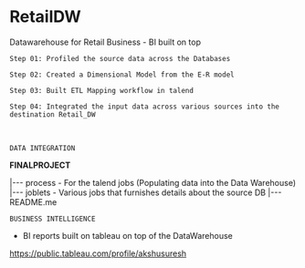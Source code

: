 # RetailDW
Datawarehouse for Retail Business - BI built on top
```
Step 01: Profiled the source data across the Databases 

Step 02: Created a Dimensional Model from the E-R model 

Step 03: Built ETL Mapping workflow in talend 

Step 04: Integrated the input data across various sources into the destination Retail_DW 
```
<br>

```
DATA INTEGRATION 
```
__FINALPROJECT__

|--- process - For the talend jobs (Populating data into the Data Warehouse)
|--- joblets - Various jobs that furnishes details about the source DB 
|--- README.me 

```
BUSINESS INTELLIGENCE
```
 - BI reports built on tableau on top of the DataWarehouse
 
 https://public.tableau.com/profile/akshusuresh
